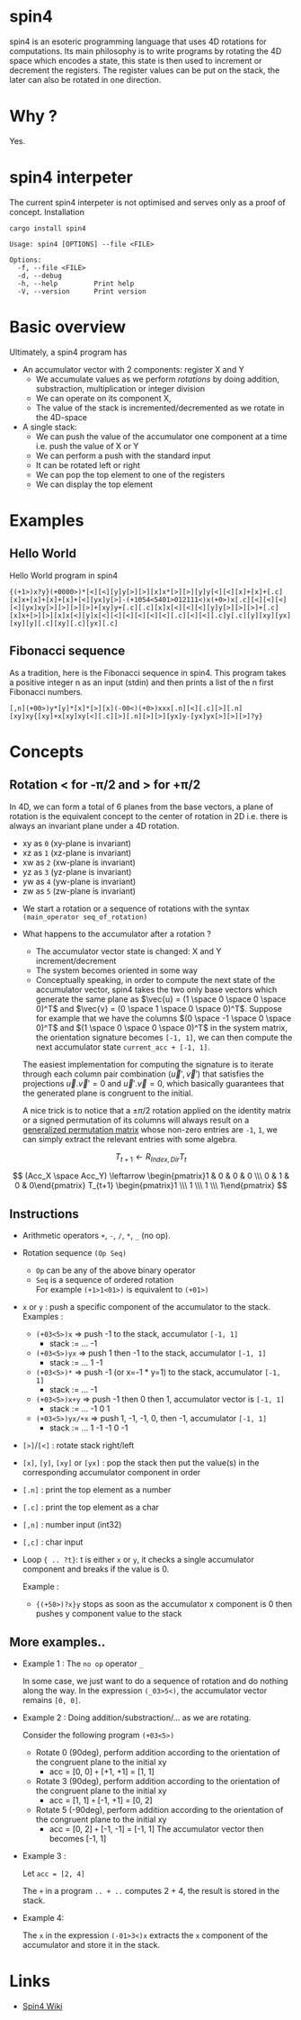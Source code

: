 # spin4
spin4 is an esoteric programming language that uses 4D rotations for computations. Its main philosophy is to write programs by rotating the 4D space which encodes a state, this state is then used to increment or decrement the registers. The register values can be put on the stack, the later can also be rotated in one direction.

# Why ?
Yes.

# spin4 interpeter
The current spin4 interpeter is not optimised and serves only as a proof of concept.
Installation
```
cargo install spin4
```

```
Usage: spin4 [OPTIONS] --file <FILE>

Options:
  -f, --file <FILE>  
  -d, --debug        
  -h, --help         Print help
  -V, --version      Print version
```

# Basic overview
Ultimately, a spin4 program has
- An accumulator vector with 2 components: register X and Y
    - We accumulate values as we perform *rotations* by doing addition, substraction, multiplication or integer division
    - We can operate on its component X, 
    - The value of the stack is incremented/decremented as we rotate in the 4D-space
- A single stack:
    - We can push the value of the accumulator one component at a time i.e. push the value of X or Y
    - We can perform a push with the standard input
    - It can be rotated left or right
    - We can pop the top element to one of the registers
    - We can display the top element

# Examples
## Hello World
Hello World program in spin4
```
{(+1>)x?y}(+0000>)*[<][<][y]y[>][>][x]x*[>][>][y]y[<][<][x]+[x]+[.c][x]x+[x]+[x]+[x]+[<][yx]y[>]-(+1054<5401>012111<)x(+0>)x[.c][<][<][<][<][yx]xy[>][>][>][>]+[xy]y+[.c][.c][x]x[<][<][<][y]y[>][>][>]+[.c][x]x+[>][>][x]x[<][y]x[<][<][<][<][<][<][.c][<][<][.c]y[.c][y][xy][yx][xy][y][.c][xy][.c][yx][.c]
```

## Fibonacci sequence
As a tradition, here is the Fibonacci sequence in spin4. This program takes a positive integer n as an input (stdin) and then prints a list of the n first Fibonacci numbers.
```
[,n](+00>)y*[y]*[x]*[>][x](-00<)(+0>)xxx[.n][<][.c][>][.n][xy]xy{[xy]+x[xy]xy[<][.c][>][.n][>][>][yx]y-[yx]yx[>][>][>]?y}
```
# Concepts
## Rotation < for -π/2 and > for +π/2
In 4D, we can form a total of 6 planes from the base vectors, a plane of rotation is the equivalent concept to the center of rotation in 2D i.e. there is always an invariant plane under a 4D rotation.
- xy as `0` (xy-plane is invariant)
- xz as `1` (xz-plane is invariant)
- xw as `2` (xw-plane is invariant)
- yz as `3` (yz-plane is invariant)
- yw as `4` (yw-plane is invariant)
- zw as `5` (zw-plane is invariant)

* We start a rotation or a sequence of rotations with the syntax `(main_operator seq_of_rotation)`
* What happens to the accumulator after a rotation ?
    - The accumulator vector state is changed: X and Y increment/decrement
    - The system becomes oriented in some way
    - Conceptually speaking, in order to compute the next state of the accumulator vector,
    spin4 takes the two only base vectors which generate the same plane as $\vec{u} = (1 \space 0  \space 0  \space 0)^T$ and $\vec{v} = (0 \space 1 \space 0 \space 0)^T$.
    Suppose for example that we have the columns $(0 \space -1 \space 0 \space 0)^T$ and $(1 \space 0 \space 0 \space 0)^T$ in the system matrix, the orientation signature becomes `[-1, 1]`, we can then compute the next accumulator state `current_acc + [-1, 1]`.

    The easiest implementation for computing the signature is to iterate through each column pair combination $(\vec{u}', \vec{v}')$ that satisfies the projections $\vec{u}.\vec{v}'=0$ and $\vec{u}'.\vec{v}=0$, which basically guarantees that the generated plane is congruent to the initial.

    A nice trick is to notice that a $\pm \pi / 2$ rotation applied on the identity matrix or a signed permutation of its columns will always result on a [generalized permutation matrix](https://en.wikipedia.org/wiki/Generalized_permutation_matrix) whose non-zero entries are `-1`, `1`, we can simply extract the relevant entries with some algebra.

$$T_{t+1} \leftarrow R_{Index, Dir} T_{t}$$

$$
    (Acc_X \space Acc_Y) \leftarrow 
    \begin{pmatrix}1 & 0 & 0 & 0 \\\ 0 & 1 & 0 & 0\end{pmatrix}
    T_{t+1}
    \begin{pmatrix}1 \\\ 1 \\\ 1 \\\ 1\end{pmatrix}
$$


## Instructions
- Arithmetic operators `+`, `-`, `/`, `*`, `_` (no op).
- Rotation sequence `(Op Seq)`
    - `Op` can be any of the above binary operator
    - `Seq` is a sequence of ordered rotation\
For example `(+1>1<01>)` is equivalent to `(+01>)`

- `x` or `y` : push a specific component of the accumulator to the stack.\
    Examples :
    - `(+03<5>)x` => push -1 to the stack, accumulator `[-1, 1]`
        - stack := ... -1
    - `(+03<5>)yx` => push 1 then -1 to the stack, accumulator `[-1, 1]`
        - stack := ... 1 -1
    - `(+03<5>)*` => push -1 (or x=-1 * y=1) to the stack, accumulator `[-1, 1]`
        - stack := ... -1
    - `(+03<5>)x+y` => push -1 then 0 then 1, accumulator vector is `[-1, 1]`
        - stack := ... -1 0 1
    - `(+03<5>)yx/+x` => push 1, -1, -1, 0, then -1, accumulator `[-1, 1]`
        - stack := ... 1 -1 -1 0 -1
- `[>]`/`[<]` : rotate stack right/left
- `[x]`, `[y]`, `[xy]` or `[yx]` : pop the stack then put the value(s) in the corresponding accumulator component in order
- `[.n]` : print the top element as a number
- `[.c]` : print the top element as a char
- `[,n]` : number input (int32)
- `[,c]` : char input
- Loop `{ .. ?t}`: t is either `x` or `y`, it checks a single accumulator component and breaks if the value is 0.

    Example :
    - `{(+50>)?x}y` stops as soon as the accumulator x component is 0 then pushes y component value to the stack


## More examples..
- Example 1 : The `no op` operator `_`

    In some case, we just want to do a sequence of rotation and do nothing along the way.
    In the expression `(_03>5<)`, the accumulator vector remains `[0, 0]`.

- Example 2 : Doing addition/substraction/... as we are rotating.
    
    Consider the following program `(+03<5>)`
    - Rotate 0 (90deg), perform addition according to the orientation of the congruent plane to the initial xy
        - acc = [0, 0] `+` [+1, +1] = [1, 1]
    - Rotate 3 (90deg), perform addition according to the orientation of the congruent plane to the initial xy
        - acc = [1, 1] `+` [-1, +1] = [0, 2]
    - Rotate 5 (-90deg), perform addition according to the orientation of the congruent plane to the initial xy
        - acc = [0, 2] `+` [-1, -1] = [-1, 1]
The accumulator vector then becomes [-1, 1]

- Example 3 :

    Let `acc = [2, 4]`

    The `+` in a program `.. + ..` computes 2 + 4, the result is stored in the stack.

- Example 4:

    The `x` in the expression `(-01>3<)x` extracts the `x` component of the accumulator and store it in the stack.

# Links
* [Spin4 Wiki](https://esolangs.org/wiki/Spin4)
